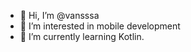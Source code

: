 - 👋 Hi, I’m @vansssa
- 👀 I’m interested in mobile development
- 🌱 I’m currently learning Kotlin.

<!---
vansssa/vansssa is a ✨ special ✨ repository because its `README.md` (this file) appears on your GitHub profile.
You can click the Preview link to take a look at your changes.
--->
